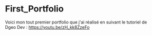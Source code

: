 # First_Portfolio

Voici mon tout premier portfolio que j'ai réalisé en suivant le tutoriel de Dgeo Dev : https://youtu.be/zH_kk8ZzeFo
